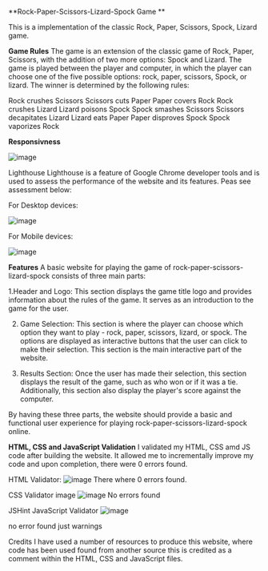**Rock-Paper-Scissors-Lizard-Spock Game **

This is a implementation of the classic Rock, Paper, Scissors, Spock, Lizard game.

**Game Rules**
The game is an extension of the classic game of Rock, Paper, Scissors, with the addition of two more options: Spock and Lizard. The game is played between the player and computer, in which  the player can choose one of the five possible options: rock, paper, scissors, Spock, or lizard. The winner is determined by the following rules:

Rock crushes Scissors
Scissors cuts Paper
Paper covers Rock
Rock crushes Lizard
Lizard poisons Spock
Spock smashes Scissors
Scissors decapitates Lizard
Lizard eats Paper
Paper disproves Spock
Spock vaporizes Rock

**Responsivness**

![image](https://user-images.githubusercontent.com/75548207/224538410-ffbd6294-bafb-4a7d-99e2-7d014d397e4c.png)

Lighthouse Lighthouse is a feature of Google Chrome developer tools and is used to assess the performance of the website and its features. Peas see assessment below:

For Desktop devices:

![image](https://user-images.githubusercontent.com/75548207/224539960-b3989424-da8d-4283-8bca-fbf80b092f60.png)

For Mobile devices:

![image](https://user-images.githubusercontent.com/75548207/224540065-639b518f-367a-4f66-aa98-202ac6ed64d0.png)

**Features**
A basic website for playing the game of rock-paper-scissors-lizard-spock consists of three main parts:

1.Header and Logo: This section displays the game title logo and provides information about the rules of the game. It serves as an introduction to the game for the user.

2. Game Selection: This section is where the player can choose which option they want to play - rock, paper, scissors, lizard, or spock. The options are displayed as interactive buttons that the user can click to make their selection. This section is the main interactive part of the website.

3. Results Section: Once the user has made their selection, this section displays the result of the game, such as who won or if it was a tie. Additionally, this section  also display the player's score against the computer. 

By having these three parts, the website should provide a basic and functional user experience for playing rock-paper-scissors-lizard-spock online.

**HTML, CSS and JavaScript Validation**
I validated  my HTML, CSS amd JS  code after building the website. It allowed me to incrementally improve my code and upon completion, there were 0 errors found.

HTML Validator:
![image](https://user-images.githubusercontent.com/75548207/224539501-1b6aae5f-6329-4a06-aeec-0085aaca0c50.png)
There where 0 errors found.

CSS Validator image
![image](https://user-images.githubusercontent.com/75548207/224538824-646da509-eb86-4c19-897e-7b7dad857c96.png)
No errors found

JSHint JavaScript Validator
![image](https://user-images.githubusercontent.com/75548207/224538740-af54f102-c2e5-47fb-8138-f11956c6b3cf.png)

no error  found just warnings

Credits I have used a number of resources to produce this website, where code has been used found from another source this is credited as a comment within the HTML, CSS and JavaScript files.
